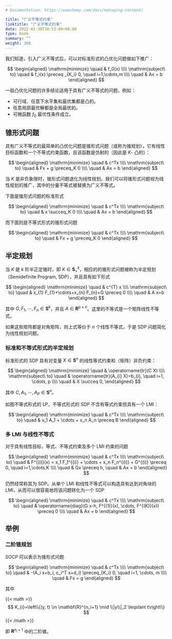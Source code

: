 ```yaml
---
# Documentation: https://wowchemy.com/docs/managing-content/

title: "广义不等式约束"
linktitle: "广义不等式约束"
date: 2022-03-30T10:53:00+08:00
type: book
summary: ""
weight: 360
---
```


<!--more-->

我们知道，引入广义不等式后，可以对标准形式的凸优化问题做如下推广：

$$
\begin{aligned}
    \mathrm{minimize} \quad & f_0(x) \\\\
    \mathrm{subject\ to} \quad & f_i(x) \preceq _{K_i} 0, \quad i=1,\cdots,m \\\\
    \quad & Ax = b
\end{aligned}
$$

一般凸优化问题的许多结论适用于具有广义不等式的问题，例如：

- 可行域、任意下水平集和最优集都是凸的。
- 任意局部最优解都是全局最优的。
- 可微函数 $f_0$ 最优性条件成立。

## 锥形式问题

具有广义不等式的最简单的凸优化问题是锥形式问题（或称为锥规划），它有线性目标函数和一个不等式约束函数，且该函数是仿射的（因此是 $K$- 凸的）：

$$
\begin{aligned}
    \mathrm{minimize} \quad & c^Tx \\\\
    \mathrm{subject\ to} \quad & Fx + g \preceq_K 0 \\\\
    \quad & Ax = b
\end{aligned}
$$

当 $K$ 是非负象限时，锥形式问题退化为线性规划。我们可以将锥形式问题视为线性规划的推广，其中的分量不等式被替换为广义不等式。

下面是锥形式问题的标准形式

$$
\begin{aligned}
    \mathrm{minimize} \quad & c^Tx \\\\
    \mathrm{subject\ to} \quad & x \succeq_K 0 \\\\
    \quad & Ax = b
\end{aligned}
$$

而下面则是不等式形式的锥形式问题

$$
\begin{aligned}
    \mathrm{minimize} \quad & c^Tx \\\\
    \mathrm{subject\ to} \quad & Fx + g \preceq_K 0
\end{aligned}
$$

## 半定规划

当 $K$ 是 $k$ 阶半正定锥时，即 $K \in \mathbf{S}^k_+$，相应的的锥形式问题被称为半定规划（Semidefinite Program, SDP），并且具有如下形式

$$
\begin{aligned}
    \mathrm{minimize} \quad & c^{T} x \\\\
    \mathrm{subject\ to} \quad & x_{1} F_{1}+\cdots+x_{n} F_{n}+G \preceq 0 \\\\
    \quad & A x=b
\end{aligned}
$$

其中 $G, F_1, \cdots, F_n \in \mathbf{S}^k$，并且 $A \in \mathbf{R}^{p \times n}$。这里的不等式是一个矩阵线性不等式。

如果这些矩阵都是对角矩阵，则上式等价于 $n$ 个线性不等式，于是 SDP 问题简化为线性规划问题。

### 标准和不等式形式的半定规划

标准形式的 SDP 具有对变量 $X \in \mathbf{S}^n$ 的线性等式约束和（矩阵）非负约束：

$$
\begin{aligned}
    \mathrm{minimize} \quad & \operatorname{tr}(C X) \\\\
    \mathrm{subject\ to} \quad & \operatorname{tr}(A_{i} X)=b_{i}, \quad i=1, \cdots, p \\\\
    \quad & X \succeq 0,
\end{aligned}
$$

其中 $C, A_1, \cdots, A_P \in \mathbf{S}^n$。

如图不等式形式的 LP，不等式形式的 SDP 不含有等式约束但具有一个 LMI：

$$
\begin{aligned}
    \mathrm{minimize} \quad & c^Tx \\\\
    \mathrm{subject\ to} \quad & x_1 A_1 + \cdots + x_n A_n \preceq B
\end{aligned}
$$

### 多 LMI 与线性不等式

对于具有线性目标，等式、不等式约束及多个 LMI 约束的问题

$$
\begin{aligned}
    \mathrm{minimize} \quad & c^Tx \\\\
    \mathrm{subject\ to} \quad & F^{(i)}(x) = x_1 F_1^{(i)} + \cdots + x_n F_n^{(i)} + G^{(i)} \preceq 0, \quad i=1,\cdots,K \\\\
    \quad & Gx \preceq h,
    \quad & Ax = b
\end{aligned}
$$

仍然经常称其为 SDP。从单个 LMI 和线性不等式可以构造具有达到对角块的 LMI，从而可以很容易地将该问题转化为一个 SDP

$$
\begin{aligned}
    \mathrm{minimize} \quad & c^Tx \\\\
    \mathrm{subject\ to} \quad & \operatorname{diag}(G x-h, F^{(1)}(x), \cdots, F^{(K)}(x)) \preceq 0 \\\\
    \quad & Ax = b
\end{aligned}
$$

## 举例

### 二阶锥规划

SOCP 可以表示为锥形式问题

$$
\begin{aligned}
    \mathrm{minimize} \quad & c^Tx \\\\
    \mathrm{subject\ to} \quad & -(A_i x+b_i, c_i^T x+d_i) \preceq_{K_i} 0, \quad i=1, \cdots, m \\\\
    \quad & Fx = g
\end{aligned}
$$

其中

{{< math >}}
$$
K_{i}=\left\\{(y, t) \in \mathbf{R}^{n_i+1} \mid \\|y\\|_2 \leqslant t\right\\}
$$
{{< /math >}}

即 $\mathbf{R}^{n_i+1}$ 中的二阶锥。